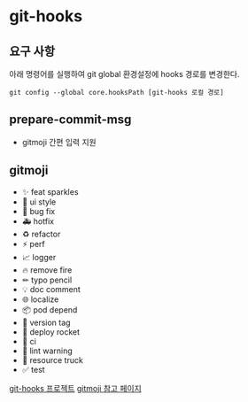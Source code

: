 # git-hooks

## 요구 사항

아래 명령어를 실행하여 git global 환경설정에 hooks 경로를 변경한다.
```
git config --global core.hooksPath [git-hooks 로컬 경로]
```

## prepare-commit-msg
- gitmoji 간편 입력 지원

## gitmoji

- ✨ feat sparkles
- 💄 ui style
- 🐛 bug fix
- 🚑 hotfix
- ♻ refactor
- ⚡ perf
- 📈 logger
- 🔥 remove fire
- ✏ typo pencil
- 💡 doc comment
- 🌐 localize
- 📦 pod depend
- 🔖 version tag
- 🚀 deploy rocket
- 👷 ci
- 🚨 lint warning
- 🚚 resource truck
- ✅ test

[git-hooks 프로젝트](https://github.com/imgbase-inc/git-hooks)
[gitmoji 참고 페이지](https://gitmoji.carloscuesta.me/)
